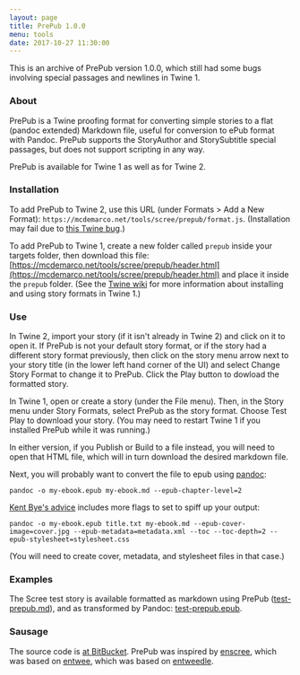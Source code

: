 ```yaml
---
layout: page
title: PrePub 1.0.0
menu: tools
date: 2017-10-27 11:30:00
---
```

This is an archive of PrePub version 1.0.0, which still had some bugs involving special passages and newlines in Twine 1.

### About

PrePub is a Twine proofing format for converting simple stories to a flat (pandoc extended) Markdown file, useful for conversion to ePub format with Pandoc.
PrePub supports the StoryAuthor and StorySubtitle special passages, but does not support scripting in any way.

PrePub is available for Twine 1 as well as for Twine 2.

### Installation

To add PrePub to Twine 2, use this URL (under Formats > Add a New Format): `https://mcdemarco.net/tools/scree/prepub/format.js`.  (Installation may fail due to [this Twine bug](https://bitbucket.org/klembot/twinejs/issues/421/install-story-format-fails-with-certain).)

To add PrePub to Twine 1, create a new folder called `prepub` inside your targets folder, then download this file: [https://mcdemarco.net/tools/scree/prepub/header.html](https://mcdemarco.net/tools/scree/prepub/header.html) and place it inside the `prepub` folder.  (See the [Twine wiki](http://twinery.org/wiki/twine1:story_format#adding_formats) for more information about installing and using story formats in Twine 1.)

### Use

In Twine 2, import your story (if it isn't already in Twine 2) and click on it to open it.  If PrePub is not your default story format, or if the story had a different story format previously, then click on the story menu arrow next to your story title (in the lower left hand corner of the UI) and select Change Story Format to change it to PrePub.  Click the Play button to dowload the formatted story.  

In Twine 1, open or create a story (under the File menu).  Then, in the Story menu under Story Formats, select PrePub as the story format.  Choose Test Play to download your story.  (You may need to restart Twine 1 if you installed PrePub while it was running.)

In either version, if you Publish or Build to a file instead, you will need to open that HTML file, which will in turn download the desired markdown file.

Next, you will probably want to convert the file to epub using [pandoc](http://pandoc.org):

	pandoc -o my-ebook.epub my-ebook.md --epub-chapter-level=2

[Kent Bye's advice](https://puppet.com/blog/how-we-automated-our-ebook-builds-pandoc-and-kindlegen) includes more flags to set to spiff up your output:

	pandoc -o my-ebook.epub title.txt my-ebook.md --epub-cover-image=cover.jpg --epub-metadata=metadata.xml --toc --toc-depth=2 --epub-stylesheet=stylesheet.css

(You will need to create cover, metadata, and stylesheet files in that case.)

### Examples

The Scree test story is available formatted as markdown using PrePub ([test-prepub.md](/tools/scree/test-prepub.md)), and as transformed by Pandoc:  [test-prepub.epub](/tools/scree/test-prepub.epub).

### Sausage

The source code is [at BitBucket](https://bitbucket.org/mcdemarco/prepub).  PrePub was inspired by [enscree](/tools/scree/enscree/), which was based on [entwee](/tools/entwee/), which was based on [entweedle](http://www.maximumverbosity.net/twine/Entweedle/).

